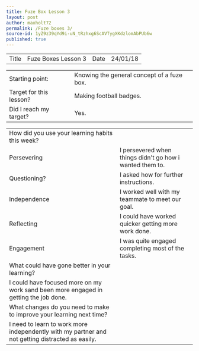 ```yaml
---
title: Fuze Box Lesson 3
layout: post
author: maxholt72
permalink: /Fuze boxes 3/
source-id: 1yZ9z39qYd9i-uN_tRzhxg6ScAVTygXKdzlomAbPUb6w
published: true
---
```

<table>
  <tr>
    <td>Title</td>
    <td>Fuze Boxes Lesson 3</td>
    <td>Date</td>
    <td>24/01/18</td>
  </tr>
</table>


<table>
  <tr>
    <td>Starting point:</td>
    <td>Knowing the general concept of a fuze box.</td>
  </tr>
  <tr>
    <td>Target for this lesson?</td>
    <td>Making football badges.</td>
  </tr>
  <tr>
    <td>Did I reach my target? </td>
    <td>Yes.</td>
  </tr>
</table>


<table>
  <tr>
    <td>How did you use your learning habits this week?</td>
    <td></td>
  </tr>
  <tr>
    <td>Persevering</td>
    <td>I persevered when things didn't go how i wanted them to.</td>
  </tr>
  <tr>
    <td>Questioning?</td>
    <td>I asked how for further instructions.</td>
  </tr>
  <tr>
    <td>Independence</td>
    <td>I worked well with my teammate to meet our goal.</td>
  </tr>
  <tr>
    <td>Reflecting</td>
    <td>I could have worked quicker getting more work done.</td>
  </tr>
  <tr>
    <td>Engagement</td>
    <td>I was quite engaged completing most of the tasks.</td>
  </tr>
  <tr>
    <td>What could have gone better in your learning?</td>
    <td></td>
  </tr>
  <tr>
    <td>I could have focused more on my work sand been more engaged in getting the job done.</td>
    <td></td>
  </tr>
  <tr>
    <td>What changes do you need to make to improve your learning next time?</td>
    <td></td>
  </tr>
  <tr>
    <td>I need to learn to work more independently with my partner and not getting distracted as easily.</td>
    <td></td>
  </tr>
</table>


